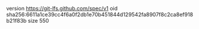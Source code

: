version https://git-lfs.github.com/spec/v1
oid sha256:6611a1ce39cc4f6a0f2db1e70b451844d129542fa8907f8c2ca8ef918b21f83b
size 550
